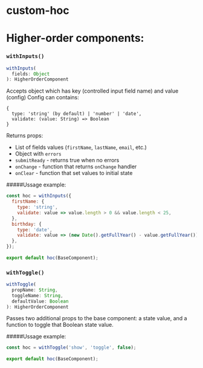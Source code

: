 # custom-hoc

# Higher-order components:

### `withInputs()`

```js
withInputs(
  fields: Object
): HigherOrderComponent
```
Accepts object which has key (controlled input field name) and value (config)
Config can contains:
```
{
  type: 'string' (by default) | 'number' | 'date',
  validate: (value: String) => Boolean
} 
```

Returns props:
- List of fields values (`firstName`, `lastName`, `email`, etc.)
- Object with `errors`
- `submitReady` - returns true when no errors
- `onChange` - function that returns `onChange` handler
- `onClear` - function that set values to initial state

#####Ussage example:
```js
const hoc = withInputs({
  firstName: {
    type: 'string',
    validate: value => value.length > 0 && value.length < 25,
  },
  birthday: {
    type: 'date',
    validate: value => (new Date().getFullYear() - value.getFullYear()) > 18,
  },
});
 
export default hoc(BaseComponent);
```


### `withToggle()`

```js
withToggle(
  propName: String,
  toggleName: String,
  defaultValue: Boolean
): HigherOrderComponent
```

Passes two additional props to the base component: a state value, and a function to toggle that Boolean state value.

#####Ussage example:
```js
const hoc = withToggle('show', 'toggle', false);
 
export default hoc(BaseComponent);
```
